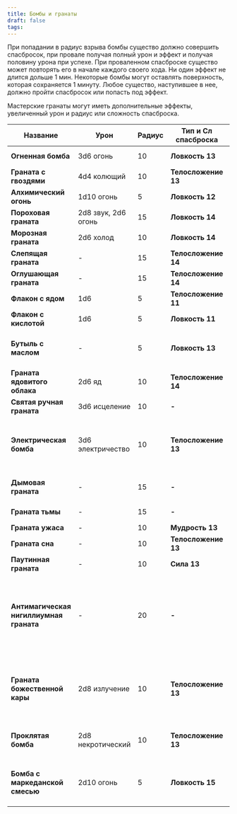 ```yaml
---
title: Бомбы и гранаты
draft: false
tags:
---
```

При попадании в радиус взрыва бомбы существо должно совершить спасбросок, при провале получая полный урон и эффект и получая половину урона при успехе. При проваленном спасброске существо может повторять его в начале каждого своего хода. Ни один эффект не длится дольше 1 мин. Некоторые бомбы могут оставлять поверхность, которая сохраняется 1 минуту. Любое существо, наступившее в нее, должно пройти спасбросок или попасть под эффект.

Мастерские гранаты могут иметь дополнительные эффекты, увеличенный урон и радиус или сложность спасброска.

| Название                                | Урон                | Радиус | Тип и Сл спасброска | Эффект                                                                                                                |
| --------------------------------------- | ------------------- | ------ | ------------------- | --------------------------------------------------------------------------------------------------------------------- |
| **Огненная бомба**                      | 3d6 огонь           | 10     | **Ловкость 13**     | **Горение**, 1d6 огнем                                                                                                |
| **Граната с гвоздями**                  | 4d4 колющий         | 10     | **Телосложение 13** | **Кровотечение**, теряет 2 хита                                                                                       |
| **Алхимический огонь**                  | 1d10 огонь          | 5      | **Ловкость 12**     | **Горение**, 1d4 огнем                                                                                                |
| **Пороховая граната**                   | 2d8 звук, 2d6 огонь | 15     | **Ловкость 14**     |                                                                                                                       |
| **Морозная граната**                    | 2d6 холод           | 10     | **Ловкость 14**     | **Лёд**, падает ничком                                                                                                |
| **Слепящая граната**                    | -                   | 15     | **Телосложение 14** | **Ослеплен**                                                                                                          |
| **Оглушающая граната**                  | -                   | 15     | **Телосложение 14** | **Оглохший**                                                                                                          |
| **Флакон с ядом**                       | 1d6                 | 5      | **Телосложение 11** | **Отравлен**, 1d4 ядом                                                                                                |
| **Флакон с кислотой**                   | 1d6                 | 5      | **Ловкость 11**     | **-2 КД**, 1d4 кислотой                                                                                               |
| **Бутыль с маслом**                     | -                   | 5      | **Ловкость 13**     | **Масло**, падает ничком, при поджоге 1d6 огнем                                                                       |
| **Граната ядовитого облака**            | 2d6 яд              | 10     | **Телосложение 14** | **Отравлен**, 1d6 ядом                                                                                                |
| **Святая ручная граната**               | 3d6 исцеление       | 10     | **-**               | -                                                                                                                     |
| **Электрическая бомба**                 | 3d6 электричество   | 10     | **Телосложение 13** | Если существо - конструкт, работающий на электричестве, становится **Парализованным**                                 |
| **Дымовая граната**                     | -                   | 15     | **-**               | Сильно заслоненная местность                                                                                          |
| **Граната тьмы**                        | -                   | 15     | **-**               | Аналогично заклинанию **Тьма**                                                                                        |
| **Граната ужаса**                       | -                   | 10     | **Мудрость 13**     | **Испуган**                                                                                                           |
| **Граната сна**                         | -                   | 10     | **Телосложение 13** | **Бессознательный**                                                                                                   |
| **Паутинная граната**                   | -                   | 10     | **Сила 13**         | **Опутан**                                                                                                            |
| **Антимагическая нигиллиумная граната** | -                   | 20     | **-**               | В зоне действия нельзя творить заклинания и заговоры, прекращает концентрацию на заклинаниях и эффекты, вызванные ими |
| **Граната божественной кары**           | 2d8 излучение       | 10     | **Телосложение 13** | **Нежить** и **Бестии** получают дополнительные 1d8 урона от взрыва и становятся Ослепленными                         |
| **Проклятая бомба**                     | 2d8 некротический   | 10     | **Телосложение 13** | **Нежить** и **Бестии** восстанавливают хиты вместо получения урона                                                   |
| **Бомба с маркеданской смесью**         | 2d10 огонь          | 5      | **Ловкость 15**     | **Горение**, 2d8 огнем, спасбросок повторяется действием                                                              |

